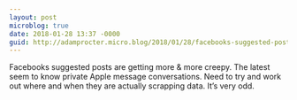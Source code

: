 ```yaml
---
layout: post
microblog: true
date: 2018-01-28 13:37 -0000
guid: http://adamprocter.micro.blog/2018/01/28/facebooks-suggested-posts.html
---
```

Facebooks suggested posts are getting more & more creepy. The latest seem to know private Apple message conversations. Need to try and work out where and when they are actually scrapping data. It’s very odd. 
